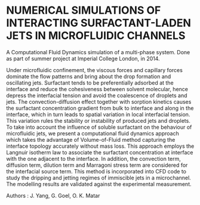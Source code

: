 # NUMERICAL SIMULATIONS OF INTERACTING SURFACTANT-LADEN JETS IN MICROFLUIDIC CHANNELS
A Computational Fluid Dynamics simulation of a multi-phase system. Done as part of summer project at Imperial College London, in 2014.


Under microfluidic confinement, the viscous forces and capillary forces dominate the flow patterns and bring about the drop formation and oscillating jets. Surfactant tends to be preferentially adsorbed at the interface and reduce the cohesiveness between solvent molecular, hence depress the interfacial tension and avoid the coalescence of droplets and jets. The convection-diffusion effect together with sorption kinetics causes the surfactant concentration gradient from bulk to interface and along in the interface, which in turn leads to spatial variation in local interfacial tension. This variation rules the stability or instability of produced jets and droplets. To take into account the influence of soluble surfactant on the behaviour of microfluidic jets, we present a computational fluid dynamics approach which takes the advantage of Volume-of-Fluid method capturing the interface topology accurately without mass loss. This approach employs the Langnuir isotherm law to associate the surfactant concentration at interface with the one adjacent to the interface. In addition, the convection term, diffusion term, dilution term and Marragoni stress term are considered for the interfacial source term. This method is incorporated into CFD code to study the dripping and jetting regimes of immiscible jets in a microchannel. The modelling results are validated against the experimental measurement.


Authors :
J. Yang, G. Goel, O. K. Matar
